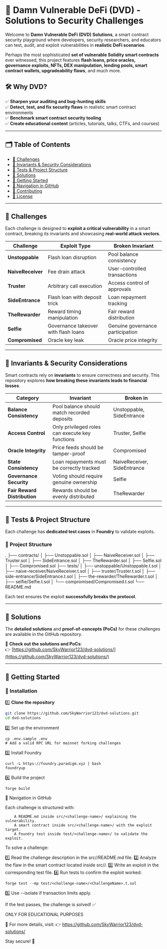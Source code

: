# 🚀 Damn Vulnerable DeFi (DVD) - Solutions to Security Challenges  

Welcome to **Damn Vulnerable DeFi (DVD) Solutions**, a smart contract security playground where developers, security researchers, and educators can test, audit, and exploit vulnerabilities in **realistic DeFi scenarios**.

Perhaps the most sophisticated **set of vulnerable Solidity smart contracts** ever witnessed, this project features **flash loans, price oracles, governance exploits, NFTs, DEX manipulation, lending pools, smart contract wallets, upgradeability flaws**, and much more.

## 🛠 Why DVD?  

✅ **Sharpen your auditing and bug-hunting skills**  
✅ **Detect, test, and fix security flaws** in realistic smart contract environments  
✅ **Benchmark smart contract security tooling**  
✅ **Create educational content** (articles, tutorials, talks, CTFs, and courses)  

---

## 🗂 Table of Contents  

- [🚀 Challenges](#-challenges)  
- [📏 Invariants & Security Considerations](#-invariants--security-considerations)  
- [🧪 Tests & Project Structure](#-tests--project-structure)  
- [📖 Solutions](#-solutions)  
- [🚀 Getting Started](#-getting-started)  
- [📌 Navigation in GitHub](#-navigation-in-github)  
- [🤝 Contributing](#-contributing)  
- [📜 License](#-license)  

---

## 🚀 Challenges  

Each challenge is designed to **exploit a critical vulnerability** in a smart contract, breaking its invariants and showcasing **real-world attack vectors**.

| **Challenge**    | **Exploit Type**                 | **Broken Invariant** |
|-----------------|---------------------------------|----------------------|
| **Unstoppable** | Flash loan disruption           | Pool balance consistency |
| **NaiveReceiver** | Fee drain attack              | User-controlled transactions |
| **Truster** | Arbitrary call execution          | Access control of approvals |
| **SideEntrance** | Flash loan with deposit trick | Loan repayment tracking |
| **TheRewarder** | Reward timing manipulation     | Fair reward distribution |
| **Selfie** | Governance takeover with flash loans | Genuine governance participation |
| **Compromised** | Oracle key leak                | Oracle price integrity |

---

## 📏 Invariants & Security Considerations  

Smart contracts rely on **invariants** to ensure correctness and security. This repository explores **how breaking these invariants leads to financial losses**.

| **Category**       | **Invariant** | **Broken in** |
|-------------------|-------------|--------------|
| **Balance Consistency** | Pool balance should match recorded deposits | Unstoppable, SideEntrance |
| **Access Control** | Only privileged roles can execute key functions | Truster, Selfie |
| **Oracle Integrity** | Price feeds should be tamper-proof | Compromised |
| **State Consistency** | Loan repayments must be correctly tracked | NaiveReceiver, SideEntrance |
| **Governance Security** | Voting should require genuine ownership | Selfie |
| **Fair Reward Distribution** | Rewards should be evenly distributed | TheRewarder |

---

## 🧪 Tests & Project Structure  

Each challenge has **dedicated test cases** in **Foundry** to validate exploits.  

### 📁 Project Structure  

. ├── contracts/ │ ├── Unstoppable.sol │ ├── NaiveReceiver.sol │ ├── Truster.sol │ ├── SideEntrance.sol │ ├── TheRewarder.sol │ ├── Selfie.sol │ ├── Compromised.sol ├── tests/ │ ├── unstoppable/Unstoppable.t.sol │ ├── naive-receiver/NaiveReceiver.t.sol │ ├── truster/Truster.t.sol │ ├── side-entrance/SideEntrance.t.sol │ ├── the-rewarder/TheRewarder.t.sol │ ├── selfie/Selfie.t.sol │ └── compromised/Compromised.t.sol └── README.md


Each test ensures the exploit **successfully breaks the protocol**.

---

## 📖 Solutions  

The **detailed solutions** and **proof-of-concepts (PoCs)** for these challenges are available in the GitHub repository.  

🔗 **Check out the solutions and PoCs**:  
👉 [https://github.com/SkyWarrior123/dvd-solutions/](https://github.com/SkyWarrior123/dvd-solutions/)  

---

## 🚀 Getting Started  

### 🔧 Installation  

1️⃣ **Clone the repository**  
```bash
git clone https://github.com/SkyWarrior123/dvd-solutions.git
cd dvd-solutions
```
2️⃣ Set up the environment
```
cp .env.sample .env
# Add a valid RPC URL for mainnet forking challenges
```
3️⃣ Install Foundry
```
curl -L https://foundry.paradigm.xyz | bash
foundryup
```
4️⃣ Build the project
```
forge build
```
📌 Navigation in GitHub

Each challenge is structured with:
```
    A README.md inside src/<challenge-name>/ explaining the vulnerability.
    A smart contract inside src/<challenge-name>/ with the exploit target.
    A Foundry test inside test/<challenge-name>/ to validate the exploit.
```
To solve a challenge:

1️⃣ Read the challenge description in the src/<challenge-name>/README.md file.
2️⃣ Analyze the flaw in the smart contract located inside src/<challenge-name>/.
3️⃣ Write an exploit in the corresponding test file.
4️⃣ Run tests to confirm the exploit worked:
```
forge test --mp test/<challenge-name>/<ChallengeName>.t.sol
```
5️⃣ Use --isolate if transaction limits apply.

If the test passes, the challenge is solved! ✅

ONLY FOR EDUCATIONAL PURPOSES

📌 For more details, visit:
👉 https://github.com/SkyWarrior123/dvd-solutions/

Stay secure! 🚀
